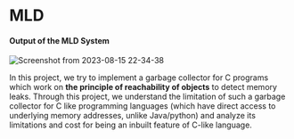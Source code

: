 # MLD

#### Output of the MLD System

![Screenshot from 2023-08-15 22-34-38](https://github.com/PranabNandy/MLD/assets/80820274/993a42b7-1cb6-4a5e-b7f1-4416a0494da4)

In this project, we try to implement a garbage collector for C programs which work on **the principle of reachability of objects** to detect memory leaks. Through this project, we understand the limitation of such a garbage collector for C like programming languages (which have direct access to underlying memory addresses, unlike Java/python) and analyze its limitations and cost for being an inbuilt feature of C-like language.

